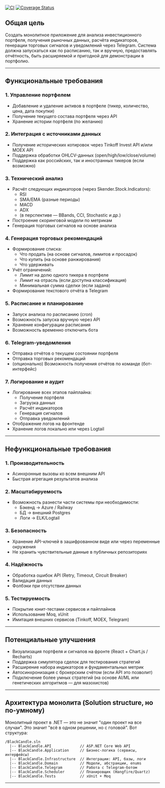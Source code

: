[![CI](https://github.com/stalinon/BlackCandle/actions/workflows/ci.yml/badge.svg)](https://github.com/stalinon/BlackCandle/actions/workflows/ci.yml)
[![Coverage Status](https://coveralls.io/repos/github/stalinon/BlackCandle/badge.svg?branch=main)](https://coveralls.io/github/stalinon/BlackCandle?branch=main)

## Общая цель

Создать монолитное приложение для анализа инвестиционного портфеля, получения рыночных данных, расчёта индикаторов, генерации торговых сигналов и уведомлений через Telegram. Система должна запускаться как по расписанию, так и вручную, предоставлять отчётность, быть расширяемой и пригодной для демонстрации в портфолио.

---

## Функциональные требования

### 1. Управление портфелем
- Добавление и удаление активов в портфеле (тикер, количество, цена, дата покупки)
- Получение текущего состава портфеля через API
- Хранение истории портфеля (по желанию)

### 2. Интеграция с источниками данных
- Получение исторических котировок через Tinkoff Invest API и/или MOEX API
- Поддержка обработки OHLCV-данных (open/high/low/close/volume)
- Поддержка как российских, так и иностранных тикеров (если возможно)

### 3. Технический анализ
- Расчёт следующих индикаторов (через Skender.Stock.Indicators):
  - RSI
  - SMA/EMA (разные периоды)
  - MACD
  - ADX
  - (в перспективе — BBands, CCI, Stochastic и др.)
- Построение скоринговой модели по метрикам
- Генерация торговых сигналов на основе анализа

### 4. Генерация торговых рекомендаций
- Формирование списка:
  - Что продать (на основе сигналов, лимитов и просадок)
  - Что купить (на основе ранжирования)
  - Что удерживать
- Учёт ограничений:
  - Лимит на долю одного тикера в портфеле
  - Лимит на отрасль (если доступна классификация)
  - Минимальная сумма сделки (если задана)
- Формирование текстового отчёта в Telegram

### 5. Расписание и планирование
- Запуск анализа по расписанию (cron)
- Возможность запуска вручную через API
- Хранение конфигурации расписания
- Возможность временно отключить бота

### 6. Telegram-уведомления
- Отправка отчётов о текущем состоянии портфеля
- Отправка торговых рекомендаций
- (опционально) Возможность получения отчётов по команде (бот-интерфейс)

### 7. Логирование и аудит
- Логирование всех этапов пайплайна:
  - Получение портфеля
  - Загрузка данных
  - Расчёт индикаторов
  - Генерация сигналов
  - Отправка уведомлений
- Отображение логов на фронтенде
- Хранение логов локально или через Logtail

---

## Нефункциональные требования

### 1. Производительность
- Асинхронные вызовы ко всем внешним API
- Быстрая агрегация результатов анализа

### 2. Масштабируемость
- Возможность разнести части системы при необходимости:
  - Бэкенд → Azure / Railway
  - БД → внешний Postgres
  - Логи → ELK/Logtail

### 3. Безопасность
- Хранение API-ключей в зашифрованном виде или через переменные окружения
- Не хранить чувствительные данные в публичных репозиториях

### 4. Надёжность
- Обработка ошибок API (Retry, Timeout, Circuit Breaker)
- Валидация данных
- Фолбэки при отсутствии данных

### 5. Тестируемость
- Покрытие юнит-тестами сервисов и пайплайнов
- Использование Moq, xUnit
- Имитация внешних сервисов (Tinkoff, MOEX, Telegram)

---

## Потенциальные улучшения

- Визуализация портфеля и сигналов на фронте (React + Chart.js / Recharts)
- Поддержка симулятора сделок для тестирования стратегий
- Расширение набора индикаторов и фундаментальных метрик
- Автосинхронизация с брокерским счётом (если API это позволит)
- Подключение более умных стратегий (на основе AI/ML или генетических алгоритмов — для мазохистов)

---

## Архитектура монолита (Solution structure, но по-умному)

Монолитный проект в .NET — это не значит "один проект на все случаи". Это значит "всё в одном решении, но с головой". Вот структура:

```
/BlackCandle.sln
  |-- BlackCandle.API             // ASP.NET Core Web API
  |-- BlackCandle.Application     // Бизнес-логика (сервисы, интерфейсы)
  |-- BlackCandle.Infrastructure  // Интеграции: API, базы, логи
  |-- BlackCandle.Domain          // Модели, абстракции, enums
  |-- BlackCandle.Telegram        // Работа с Telegram-ботом
  |-- BlackCandle.Scheduler       // Планировщик (Hangfire/Quartz)
  |-- BlackCandle.Tests           // xUnit + Moq
```

---